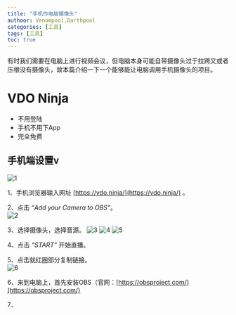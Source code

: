 ```yaml
---
title: "手机作电脑摄像头"
authoor: Venompool,Darthpool
categories: [工具]
tags: [工具]
toc: true
---
```


有时我们需要在电脑上进行视频会议，但电脑本身可能自带摄像头过于拉跨又或者压根没有摄像头，故本篇介绍一下一个能够能让电脑调用手机摄像头的项目。  
  
# VDO Ninja 
* 不用登陆
* 手机不用下App
* 完全免费

## 手机端设置v   
![1](https://cdn.venompool.fun/blog.v.fun/231206/1.png)  

1、手机浏览器输入网址 [https://vdo.ninja/](https://vdo.ninja/) 。  
  
2、点击 *“Add your Camera to OBS”*。  
![2](https://cdn.venompool.fun/blog.v.fun/231206/2.png)  
  
3、选择摄像头，选择音源。 
![3](https://cdn.venompool.fun/blog.v.fun/231206/3.png) ![4](https://cdn.venompool.fun/blog.v.fun/231206/4.png) ![5](https://cdn.venompool.fun/blog.v.fun/231206/5.png)  
  
4、点击 *“START”* 开始直播。  
  
5、点击就红圈部分复制链接。  
![6](https://cdn.venompool.fun/blog.v.fun/231206/6.png)  
  
6、来到电脑上，首先安装OBS（官网：[https://obsproject.com/](https://obsproject.com/)  
  
7、
  

